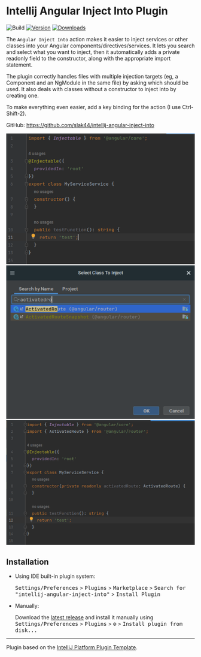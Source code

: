 # Intellij Angular Inject Into Plugin

![Build](https://github.com/slak44/intellij-angular-inject-into/workflows/Build/badge.svg)
[![Version](https://img.shields.io/jetbrains/plugin/v/20806-angular-inject-into-action.svg)](https://plugins.jetbrains.com/plugin/20806-angular-inject-into-action)
[![Downloads](https://img.shields.io/jetbrains/plugin/d/20806-angular-inject-into-action.svg)](https://plugins.jetbrains.com/plugin/20806-angular-inject-into-action)

<!-- Plugin description -->
The `Angular Inject Into` action makes it easier to inject services or other classes into your Angular components/directives/services.
It lets you search and select what you want to inject, then it automatically adds a private readonly field to the constructor, along with the appropriate import statement.

The plugin correctly handles files with multiple injection targets (eg, a Component and an NgModule in the same file) by
asking which should be used. It also deals with classes without a constructor to inject into by creating one.

To make everything even easier, add a key binding for the action (I use Ctrl-Shift-2).

GitHub: https://github.com/slak44/intellij-angular-inject-into
<!-- Plugin description end -->

![Before](./readme-resources/before.png)
![Search](./readme-resources/search_dialog.png)
![After](./readme-resources/after.png)

## Installation

- Using IDE built-in plugin system:
  
  <kbd>Settings/Preferences</kbd> > <kbd>Plugins</kbd> > <kbd>Marketplace</kbd> > <kbd>Search for "intellij-angular-inject-into"</kbd> >
  <kbd>Install Plugin</kbd>
  
- Manually:

  Download the [latest release](https://github.com/slak44/intellij-angular-inject-into/releases/latest) and install it manually using
  <kbd>Settings/Preferences</kbd> > <kbd>Plugins</kbd> > <kbd>⚙️</kbd> > <kbd>Install plugin from disk...</kbd>


---
Plugin based on the [IntelliJ Platform Plugin Template][template].

[template]: https://github.com/JetBrains/intellij-platform-plugin-template
